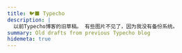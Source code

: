 ```yaml
---
title: 🐦‍⬛ Typecho
description: |
  以前Typecho博客的旧草稿。 有些图片不见了，因为我没有备份系统。
summary: Old drafts from previous Typecho blog
hidemeta: true
---
```

